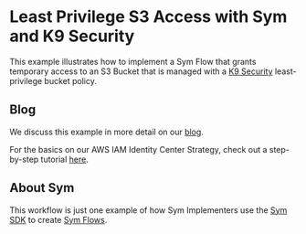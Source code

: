 # Least Privilege S3 Access with Sym and K9 Security

This example illustrates how to implement a Sym Flow that grants temporary access to an S3 Bucket that is managed with a [K9 Security](https://www.k9security.io/) least-privilege bucket policy.

## Blog

We discuss this example in more detail on our [blog](https://blog.symops.com/2022/11/10/least-privilege-s3-with-k9/).

For the basics on our AWS IAM Identity Center Strategy, check out a step-by-step tutorial [here](https://docs.symops.com/docs/aws-sso).

## About Sym

This workflow is just one example of how Sym Implementers use the [Sym SDK](https://docs.symops.com/docs) to create [Sym Flows](https://docs.symops.com/docs/sym-access-flows).
